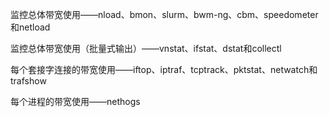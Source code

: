监控总体带宽使用――nload、bmon、slurm、bwm-ng、cbm、speedometer和netload

监控总体带宽使用（批量式输出）――vnstat、ifstat、dstat和collectl

每个套接字连接的带宽使用――iftop、iptraf、tcptrack、pktstat、netwatch和trafshow

每个进程的带宽使用――nethogs